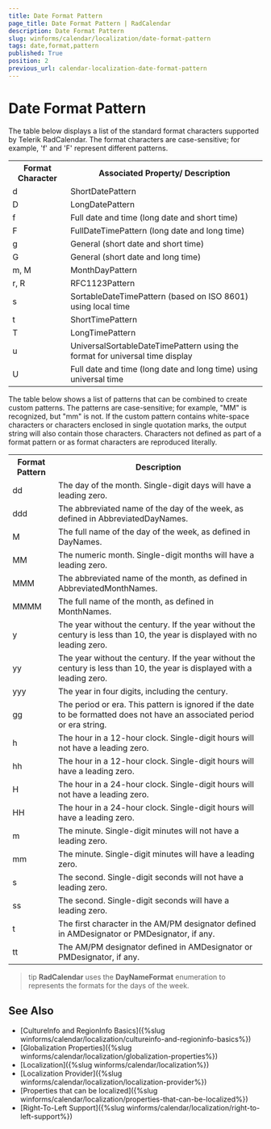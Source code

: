 ```yaml
---
title: Date Format Pattern
page_title: Date Format Pattern | RadCalendar
description: Date Format Pattern
slug: winforms/calendar/localization/date-format-pattern
tags: date,format,pattern
published: True
position: 2
previous_url: calendar-localization-date-format-pattern
---
```


# Date Format Pattern


The table below displays a list of the standard format characters supported by Telerik RadCalendar. The format characters are case-sensitive; for example, 'f' and 'F' represent different patterns.

<table>
<th>Format Character</th><th>Associated Property/ Description</th>
<tr><td>d</td><td>ShortDatePattern</td></tr>
<tr><td>D</td><td>LongDatePattern</td></tr>
<tr><td>f</td><td>Full date and time (long date and short time)</td></tr>
<tr><td>F</td><td>FullDateTimePattern (long date and long time)</td></tr>
<tr><td>g</td><td>General (short date and short time)</td></tr>
<tr><td>G</td><td>General (short date and long time)</td></tr>
<tr><td>m, M</td><td>MonthDayPattern</td></tr>
<tr><td>r, R</td><td>RFC1123Pattern</td></tr>
<tr><td>s</td><td>SortableDateTimePattern (based on ISO 8601) using local time</td></tr>
<tr><td>t</td><td>ShortTimePattern</td></tr>
<tr><td>T</td><td>LongTimePattern</td></tr>
<tr><td>u</td><td>UniversalSortableDateTimePattern using the format for universal time display</td></tr>
<tr><td>U</td><td>Full date and time (long date and long time) using universal time</td></tr>
</table>

The table below shows a list of patterns that can be combined to create custom patterns. The patterns are case-sensitive; for example, "MM" is recognized, but "mm" is not. If the custom pattern contains white-space characters or characters enclosed in single quotation marks, the output string will also contain those characters. Characters not defined as part of a format pattern or as format characters are reproduced literally.

<table>
<th>Format Pattern</th><th>Description</th>
<tr><td>dd</td><td>The day of the month. Single-digit days will have a leading zero.</td></tr>
<tr><td>ddd</td><td>The abbreviated name of the day of the week, as defined in AbbreviatedDayNames.</td></tr>
<tr><td>M</td><td>The full name of the day of the week, as defined in DayNames.</td></tr>
<tr><td>MM</td><td>The numeric month. Single-digit months will have a leading zero.</td></tr>
<tr><td>MMM</td><td>The abbreviated name of the month, as defined in AbbreviatedMonthNames.</td></tr>
<tr><td>MMMM</td><td>The full name of the month, as defined in MonthNames.</td></tr>
<tr><td>y</td><td>The year without the century. If the year without the century is less than 10, the year is displayed with no leading zero.</td></tr>
<tr><td>yy</td><td>The year without the century. If the year without the century is less than 10, the year is displayed with a leading zero.</td></tr>
<tr><td>yyy</td><td>The year in four digits, including the century.</td></tr>
<tr><td>gg</td><td>The period or era. This pattern is ignored if the date to be formatted does not have an associated period or era string.</td></tr>
<tr><td>h</td><td>The hour in a 12-hour clock. Single-digit hours will not have a leading zero.</td></tr>
<tr><td>hh</td><td>The hour in a 12-hour clock. Single-digit hours will have a leading zero.</td></tr>
<tr><td>H</td><td>The hour in a 24-hour clock. Single-digit hours will not have a leading zero.</td></tr>
<tr><td>HH</td><td>The hour in a 24-hour clock. Single-digit hours will have a leading zero.</td></tr>
<tr><td>m</td><td>The minute. Single-digit minutes will not have a leading zero.</td></tr>
<tr><td>mm</td><td>The minute. Single-digit minutes will have a leading zero.</td></tr>
<tr><td>s</td><td>The second. Single-digit seconds will not have a leading zero.</td></tr>
<tr><td>ss</td><td>The second. Single-digit seconds will have a leading zero.</td></tr>
<tr><td>t</td><td>The first character in the AM/PM designator defined in AMDesignator or PMDesignator, if any.</td></tr>
<tr><td>tt</td><td>The AM/PM designator defined in AMDesignator or PMDesignator, if any.</td></tr>
</table>

>tip  __RadCalendar__ uses the __DayNameFormat__ enumeration to represents the formats for the days of the week.
>

## See Also

* [CultureInfo and RegionInfo Basics]({%slug winforms/calendar/localization/cultureinfo-and-regioninfo-basics%})
* [Globalization Properties]({%slug winforms/calendar/localization/globalization-properties%})
* [Localization]({%slug  winforms/calendar/localization%})
* [Localization Provider]({%slug winforms/calendar/localization/localization-provider%})
* [Properties that can be localized]({%slug winforms/calendar/localization/properties-that-can-be-localized%})
* [Right-To-Left Support]({%slug winforms/calendar/localization/right-to-left-support%})
